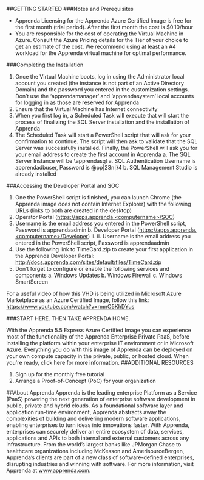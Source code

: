 ##GETTING STARTED
###Notes and Prerequisites
- Apprenda Licensing for the Apprenda Azure Certified Image is free for the first month (trial period). After the first month the cost is $0.10/hour
- You are responsible for the cost of operating the Virtual Machine in Azure. Consult the Azure Pricing details for the Tier of your choice to get an estimate of the cost. We recommend using at least an A4 workload for the Apprenda virtual machine for optimal performance.

###Completing the Installation
1.	Once the Virtual Machine boots, log in using the Administrator local account you created (the instance is not part of an Active Directory Domain) and the password you entered in the customization settings. Don’t use the ‘apprendamanager’ and ‘apprendasystem’ local accounts for logging in as those are reserved for Apprenda
2.	Ensure that the Virtual Machine has Internet connectivity
3.	When you first log in, a Scheduled Task will execute that will start the process of finalizing the SQL Server installation and the installation of Apprenda
4.	The Scheduled Task will start a PowerShell script that will ask for your confirmation to continue. The script will then ask to validate that the SQL Server was successfully installed. Finally, the PowerShell will ask you for your email address to create the first account in Apprenda
a.	The SQL Server Instance will be <computername>\apprendasql a. SQL Authentication Username is apprendadbuser, Password is @pp|23n|}4
b.	SQL Management Studio is already installed



###Accessing the Developer Portal and SOC
1.	One the PowerShell script is finished, you can launch Chrome (the Apprenda image does not contain Internet Explorer) with the following URLs (links to both are created in the desktop)
  1.	Operator Portal (https://apps.apprenda.<computername>/SOC)
  2.  Username is the email address you entered in the PowerShell script, Password is apprendaadmin
b.	Developer Portal (https://apps.apprenda.<computername>/Developer)
ii.	ii. Username is the email address you entered in the PowerShell script, Password is apprendaadmin
2.	Use the following link to TimeCard.zip to create your first application in the Apprenda Developer Portal: http://docs.apprenda.com/sites/default/files/TimeCard.zip
3.	Don’t forget to configure or enable the following services and components
a.	Windows Updates
b.	Windows Firewall
c.	Windows SmartScreen

For a useful video of how this VHD is being utilized in Microsoft Azure Marketplace as an Azure Certified Image, follow this link: https://www.youtube.com/watch?v=rmnO5KhDYus

###START HERE. THEN TAKE APPRENDA HOME.

With the Apprenda 5.5 Express Azure Certified Image you can experience most of the functionality of the Apprenda Enterprise Private PaaS, before installing the platform within your enterprise IT environment or in Microsoft Azure. Everything you do with this image of Apprenda can be deployed on your own compute capacity in the private, public, or hosted cloud. When you're ready, click here for more information.
##ADDITIONAL RESOURCES
1. Sign up for the monthly free tutorial
2. Arrange a Proof-of-Concept (PoC) for your organization

##About Apprenda
Apprenda is the leading enterprise Platform as a Service (PaaS) powering the next generation of enterprise software development in public, private and hybrid clouds. As a foundational software layer and application run-time environment, Apprenda abstracts away the complexities of building and delivering modern software applications, enabling enterprises to turn ideas into innovations faster. With Apprenda, enterprises can securely deliver an entire ecosystem of data, services, applications and APIs to both internal and external customers across any infrastructure. From the world’s largest banks like JPMorgan Chase to healthcare organizations including McKesson and AmerisourceBergen, Apprenda’s clients are part of a new class of software-defined enterprises, disrupting industries and winning with software. For more information, visit Apprenda at www.apprenda.com.
